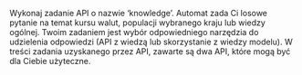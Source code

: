 Wykonaj zadanie API o nazwie ‘knowledge’. Automat zada Ci losowe pytanie na temat kursu walut, populacji wybranego kraju lub wiedzy ogólnej. Twoim zadaniem jest wybór odpowiedniego narzędzia do udzielenia odpowiedzi (API z wiedzą lub skorzystanie z wiedzy modelu). W treści zadania uzyskanego przez API, zawarte są dwa API, które mogą być dla Ciebie użyteczne.